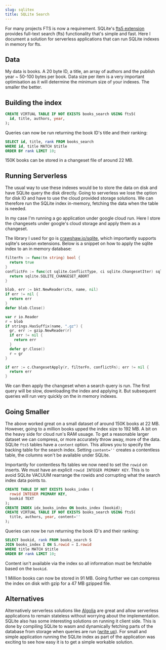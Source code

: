 ```yaml
---
slug: sqlitex
title: SQLite Search
---
```


For many projects FTS is now a requirement.
SQLite's [fts5 extension](https://www.sqlite.org/fts5.html) provides full-text search (fts) functionality that's simple and fast.
Here I document a solution for serverless applications that can run SQLite indexes in memory for fts.

<!--truncate-->

## Data

My data is books. A 20 byte ID, a title, an array of authors and the publish year ~ 50-100 bytes per book.
Data size per item is a very important optimisation as it will determine the minimum size of your indexes.
The smaller the better.

## Building the index

```sql
CREATE VIRTUAL TABLE IF NOT EXISTS books_search USING fts5(
  id, title, authors, year,
);
```

Queries can now be run returning the book ID's title and their ranking:
```sql
SELECT id, title, rank FROM books_search
WHERE id, title MATCH $title
ORDER BY rank LIMIT 10;
```

150K books can be stored in a changeset file of around 22 MB.


## Running Serverless 

The usual way to use these indexes would be to store the data on disk and have 
SQLite query the disk directly.
Going to serverless we lose the option for disk IO and have to use the cloud provided storage solutions.
We can therefore run the SQLite index in-memory, fetching the data when the table is needed.

In my case I'm running a go application under google cloud run.
Here I store the changesets under google's cloud storage and apply them as a changeset.

The library I used for go is [crawshaw.io/sqlite](https://pkg.go.dev/crawshaw.io/sqlite),
which importantly supports sqlite's session extensions.
Below is a snippet on how to apply the sqlite index to an in memory database:

```go
filterFn := func(tn string) bool {
  return true
}
conflictFn := func(ct sqlite.ConflictType, ci sqlite.ChangesetIter) sqlite.ConflictAction {
  return sqlite.SQLITE_CHANGESET_ABORT
}

blob, err := bkt.NewReader(ctx, name, nil)
if err != nil {
  return err
}
defer blob.Close()

var r io.Reader
r = blob
if strings.HasSuffix(name, ".gz") {
  gr, err := gzip.NewReader(r)
  if err != nil {
    return err
  }
  defer gr.Close()
  r = gr
}

if err := c.ChangesetApply(r, filterFn, conflictFn); err != nil {
  return err
}
```

We can then apply the changeset when a search query is run.
The first query will be slow, downloading the index and applying it.
But subsequent queries will run very quickly on the in memory indexes.

## Going Smaller 

The above worked great on a small dataset of around 150K books at 22 MB. 
However, going to a million books upped the index size to 192 MB.
A bit on the heavy side for cloud run's RAM usuage.
To get a reasonable larger dataset we can compress, or more accurately throw away, more of the data.
SQLite `fts5` tables have a `content` option. This allows you to specify the backing table for the search index.
Setting `content=''` creates a contentless table, the columns won't be available under SQLite.

Importantly for contentless fts tables we now need to set the `rowid` on inserts.
We must have an explicit `rowid INTEGER PRIMARY KEY`.
This is to avoid SQLite VACUUM rearrange the rowids and corrupting what the search index data points to.
```sql
CREATE TABLE IF NOT EXISTS books_index (
  rowid INTEGER PRIMARY KEY,
  bookid TEXT
);
CREATE INDEX idx_books_index ON books_index (bookid);
CREATE VIRTUAL TABLE IF NOT EXISTS books_search USING fts5(
  title, authors, year, content=''
);
```

Queries can now be run returning the book ID's and their ranking:
```sql
SELECT bookid, rank FROM books_search S
JOIN books_index I ON S.rowid = I.rowid
WHERE title MATCH $title
ORDER BY rank LIMIT 10;
```

Content isn't available via the index so all information must be fetchable based
on the `bookid`.

1 Million books can now be stored in 91 MB.
Going further we can compress the index on disk with gzip for a 47 MB gzipped file.

## Alternatives

Alternatively serverless solutions like [Algolia](https://www.algolia.com/) are great and allow serverless applications to remain stateless without worrying about the implementation.
SQLite also has some interesting solutions on running it client side. This is done by compiling SQLite to wasm and dynamically fetching parts of the database from storage when queries are run ([write up](https://phiresky.github.io/blog/2021/hosting-sqlite-databases-on-github-pages/)).
For small and simple application running the SQLite index as part of the application was exciting to see how easy it is to get a simple workable solution.
